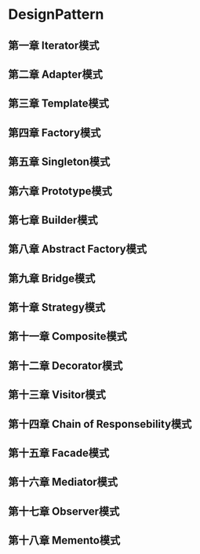 # DesignPattern
## 第一章 Iterator模式
## 第二章 Adapter模式
## 第三章 Template模式
## 第四章 Factory模式
## 第五章 Singleton模式
## 第六章 Prototype模式
## 第七章 Builder模式
## 第八章 Abstract Factory模式
## 第九章 Bridge模式
## 第十章 Strategy模式
## 第十一章 Composite模式
## 第十二章 Decorator模式
## 第十三章 Visitor模式
## 第十四章 Chain of Responsebility模式
## 第十五章 Facade模式
## 第十六章 Mediator模式
## 第十七章 Observer模式
## 第十八章 Memento模式